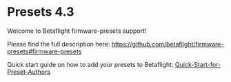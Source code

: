 # Presets 4.3

Welcome to Betaflight firmware-presets support!

Please find the full description here:
https://github.com/betaflight/firmware-presets#firmware-presets

Quick start guide on how to add your presets to Betaflight:
[Quick-Start-for-Preset-Authors](Quick-Start-for-Preset-Authors)
